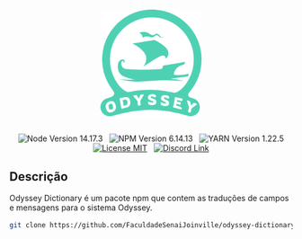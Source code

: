 <div align="center">
    <h1>
      <img src="./repository-logo.svg" width="180" alt="Odyssey Logo" />
    </h1>
    <img src="https://img.shields.io/badge/node-14.17.3-green.svg" alt="Node Version 14.17.3">
    &nbsp;
    <img src="https://img.shields.io/badge/npm-6.14.13-green.svg" alt="NPM Version 6.14.13">
    &nbsp;
    <img src="https://img.shields.io/badge/yarn-1.22.5-green.svg" alt="YARN Version 1.22.5">
	<br/>
	<a href="LICENSE"><img src="https://img.shields.io/badge/license-MIT-blue" alt="License MIT"></a>
	&nbsp;
  	<a href="https://discord.gg/Q87RpK8Drw"><img src="https://badgen.net/badge/discord/junte-se/7289DA?icon&label" alt="Discord Link"></a>
</div>

## Descrição
Odyssey Dictionary é um pacote npm que contem as traduções de campos e mensagens para o sistema Odyssey.

```bash
git clone https://github.com/FaculdadeSenaiJoinville/odyssey-dictionary.git
```
